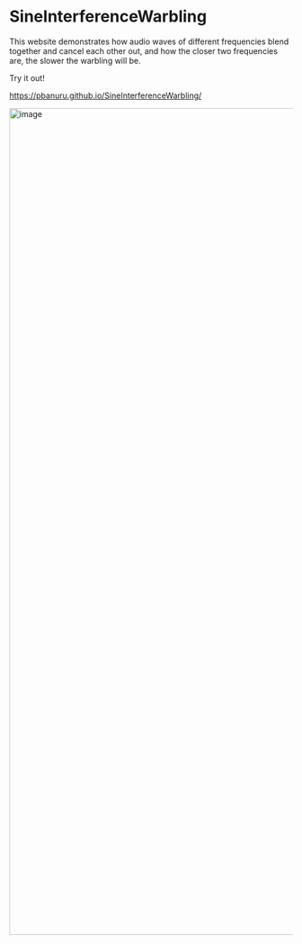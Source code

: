 # SineInterferenceWarbling
This website demonstrates how audio waves of different frequencies blend together and cancel each other out, and how the closer two frequencies are, the slower the warbling will be.

Try it out!

https://pbanuru.github.io/SineInterferenceWarbling/

<img width="1470" alt="image" src="https://user-images.githubusercontent.com/55062649/210276499-3439d02e-2799-4be1-8773-184aa925ab1f.png">
